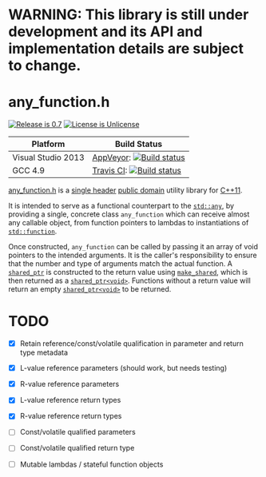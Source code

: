 # WARNING: This library is still under development and its API and implementation details are subject to change.

# any_function.h

[![Release is 0.7](http://img.shields.io/badge/release-0.7-blue.svg?style=flat)](/any_function.h)
[![License is Unlicense](http://img.shields.io/badge/license-Unlicense-blue.svg?style=flat)](http://unlicense.org/)

Platform | Build Status |
-------- | ------------ |
Visual Studio 2013 | [AppVeyor](http://ci.appveyor.com/): [![Build status](https://ci.appveyor.com/api/projects/status/t9hynmje3af3t0eg?svg=true)](https://ci.appveyor.com/project/sgorsten/any-function) |
GCC 4.9 | [Travis CI](http://travis-ci.org): [![Build status](http://travis-ci.org/sgorsten/any_function.svg?branch=master)](https://travis-ci.org/sgorsten/any_function) |

[any_function.h](/any_function.h) is a [single header](http://github.com/nothings/stb/blob/master/docs/other_libs.md) [public domain](http://unlicense.org/) utility library for [C++11](http://en.cppreference.com/w/). 

It is intended to serve as a functional counterpart to the [`std::any`](http://en.cppreference.com/w/cpp/utility/any), by providing a single, concrete class `any_function` which can receive almost any callable object, from function pointers to lambdas to instantiations of [`std::function`](http://en.cppreference.com/w/cpp/utility/functional/function).

Once constructed, `any_function` can be called by passing it an array of void pointers to the intended arguments. It is the caller's responsibility to ensure that the number and type of arguments match the actual function. A [`shared_ptr`](http://en.cppreference.com/w/cpp/memory/shared_ptr) is constructed to the return value using [`make_shared`](http://en.cppreference.com/w/cpp/memory/shared_ptr/make_shared), which is then returned as a [`shared_ptr<void>`](http://en.cppreference.com/w/cpp/memory/shared_ptr). Functions without a return value will return an empty [`shared_ptr<void>`](http://en.cppreference.com/w/cpp/memory/shared_ptr) to be returned.

# TODO

- [X] Retain reference/const/volatile qualification in parameter and return type metadata
- [X] L-value reference parameters (should work, but needs testing)
- [X] R-value reference parameters
- [X] L-value reference return types
- [X] R-value reference return types
- [ ] Const/volatile qualified parameters
- [ ] Const/volatile qualified return type
- [ ] Mutable lambdas / stateful function objects


